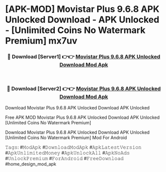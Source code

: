 # [APK-MOD] Movistar Plus 9.6.8 APK Unlocked Download - APK Unlocked - [Unlimited Coins No Watermark Premium] mx7uv



<div align="center">
<h3>🔴 Download [Server1] 👉👉 <a href="https://momento.my/?title=Movistar_Plus_9.6.8_APK_Unlocked_Download">Movistar Plus 9.6.8 APK Unlocked Download Mod Apk</a></h3><br>

<h3>🔴 Download [Server2] 👉👉 <a href="https://momento.my/?title=Movistar_Plus_9.6.8_APK_Unlocked_Download">Movistar Plus 9.6.8 APK Unlocked Download Mod Apk</a></h3>
</div>



Download Movistar Plus 9.6.8 APK Unlocked Download APK Unlocked

Free APK MOD Movistar Plus 9.6.8 APK Unlocked Download APK Unlocked [Unlimited Coins No Watermark Premium]

Download Movistar Plus 9.6.8 APK Unlocked Download APK Unlocked [Unlimited Coins No Watermark Premium] Mod For Android

𝚃𝚊𝚐𝚜: #𝙼𝚘𝚍𝙰𝚙𝚔 #𝙳𝚘𝚠𝚗𝚕𝚘𝚊𝚍𝙼𝚘𝚍𝙰𝚙𝚔 #𝙰𝚙𝚔𝙻𝚊𝚝𝚎𝚜𝚝𝚅𝚎𝚛𝚜𝚒𝚘𝚗 #𝙰𝚙𝚔𝚄𝚗𝚕𝚒𝚖𝚒𝚝𝚎𝚍𝙼𝚘𝚗𝚎𝚢 #𝙰𝚙𝚔𝚄𝚗𝚕𝚘𝚌𝚔𝙰𝚕𝚕 #𝙰𝚙𝚔𝙽𝚘𝙰𝚍𝚜 #𝚄𝚗𝚕𝚘𝚌𝚔𝙿𝚛𝚎𝚖𝚒𝚞𝚖 #𝙵𝚘𝚛𝙰𝚗𝚍𝚛𝚘𝚒𝚍 #𝙵𝚛𝚎𝚎𝙳𝚘𝚠𝚗𝚕𝚘𝚊𝚍 #home_design_mod_apk
